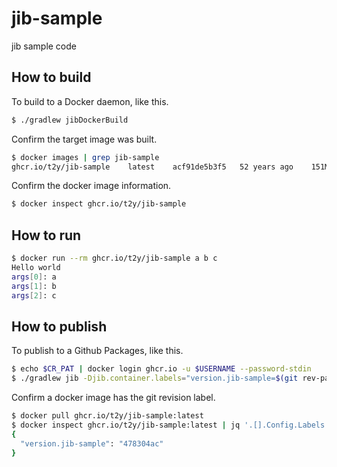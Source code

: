 # jib-sample

jib sample code

## How to build

To build to a Docker daemon, like this.

```bash
$ ./gradlew jibDockerBuild
```

Confirm the target image was built.

```bash
$ docker images | grep jib-sample
ghcr.io/t2y/jib-sample    latest    acf91de5b3f5   52 years ago    151MB
```

Confirm the docker image information.

```bash
$ docker inspect ghcr.io/t2y/jib-sample
```

## How to run

```bash
$ docker run --rm ghcr.io/t2y/jib-sample a b c
Hello world
args[0]: a
args[1]: b
args[2]: c
```

## How to publish

To publish to a Github Packages, like this.

```bash
$ echo $CR_PAT | docker login ghcr.io -u $USERNAME --password-stdin
$ ./gradlew jib -Djib.container.labels="version.jib-sample=$(git rev-parse HEAD)"
```

Confirm a docker image has the git revision label.

```bash
$ docker pull ghcr.io/t2y/jib-sample:latest
$ docker inspect ghcr.io/t2y/jib-sample:latest | jq '.[].Config.Labels'
{
  "version.jib-sample": "478304ac"
}
```
